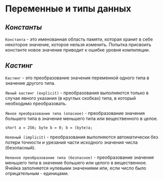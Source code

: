 #  Переменные и типы данных

## *Константы*

`Константа` - это именованная область памяти, которая хранит в себе некоторое значение, которое нельзя изменить. 
Попытка присвоить константе новое значение приводит к ошибке уровня компиляции.

## *Кастинг*

`Кастинг` - это преобразование значения переменной одного типа в значение другого типа.

`Явный кастинг (explicit)` - преобразования выполняются только в случае явного указания (в круглых скобках) типа, в который необходимо преобразовать.

`Явное преобразование типа (опасное)` - преобразование значения большего типа в значение меньшего типа или вещественного в целое. 

`short a = 256; byte b = 0; b = (byte)a;`

`Неявный (implicit)` - преобразования выполняются автоматически без потери точности и урезания части исходного значения числа (безопасный).

`Неявное преобразование типа (безпасное)` - преобразование значения меньшего типа в значение большего или целого в вещественное. 
Ячейка заполняется нулевыми значениями или, если число было отрицательным - единицами.